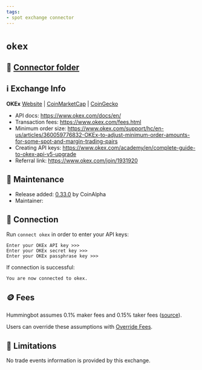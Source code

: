 ```yaml
---
tags:
- spot exchange connector
---
```


# `okex`

## 📁 [Connector folder](https://github.com/CoinAlpha/hummingbot/tree/master/hummingbot/connector/exchange/okex)

## ℹ️ Exchange Info

**OKEx** 
[Website](https://www.okex.com/) | [CoinMarketCap](https://coinmarketcap.com/exchanges/okex/) | [CoinGecko](https://www.coingecko.com/en/exchanges/okex)

* API docs: https://www.okex.com/docs/en/
* Transaction fees: https://www.okex.com/fees.html
* Minimum order size: https://www.okex.com/support/hc/en-us/articles/360059776832-OKEx-to-adjust-minimum-order-amounts-for-some-spot-and-margin-trading-pairs
* Creating API keys: https://www.okex.com/academy/en/complete-guide-to-okex-api-v5-upgrade
* Referral link: https://www.okex.com/join/1931920

## 👷 Maintenance

* Release added: [0.33.0](/release-notes/0.33.0/) by CoinAlpha
* Maintainer: 

## 🔑 Connection

Run `connect okex` in order to enter your API keys:
 
```
Enter your OKEx API key >>>
Enter your OKEx secret key >>>
Enter your OKEx passphrase key >>>
```

If connection is successful:
```
You are now connected to okex.
```

## 🪙 Fees

Hummingbot assumes 0.1% maker fees and 0.15% taker fees ([source](https://github.com/CoinAlpha/hummingbot/blob/master/hummingbot/connector/exchange/okex/okex_utils.py#L12)).

Users can override these assumptions with [Override Fees](/global-configs/override-fees/).

## 🛑 Limitations

No trade events information is provided by this exchange.
